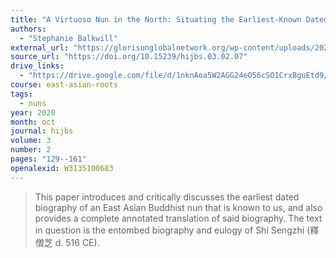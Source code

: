 ```yaml
---
title: "A Virtuoso Nun in the North: Situating the Earliest-Known Dated Biography of a Buddhist Nun in East Asia"
authors:
  - "Stephanie Balkwill"
external_url: "https://glorisunglobalnetwork.org/wp-content/uploads/2021/04/hualin3.2_balkwill.pdf"
source_url: "https://doi.org/10.15239/hijbs.03.02.07"
drive_links:
  - "https://drive.google.com/file/d/1nknAoa5W2AGG24eO56cSO1CrxBguEtd9/view?usp=drivesdk"
course: east-asian-roots
tags:
  - nuns
year: 2020
month: oct
journal: hijbs
volume: 3
number: 2
pages: "129--161"
openalexid: W3135100683
---
```


> This paper introduces and critically discusses the earliest dated biography of an East Asian Buddhist nun that is known to us, and also provides a complete annotated translation of said biography.
The text in question is the entombed biography and eulogy of Shi Sengzhi (釋僧芝 d. 516 CE).
